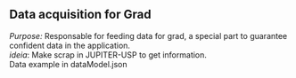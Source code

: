 ## Data acquisition for Grad
*Purpose:* Responsable for feeding data for grad, a special part to guarantee confident data in the application.
<br>
*ideia*: Make scrap in JUPITER-USP to get information.
<br>
Data example in dataModel.json